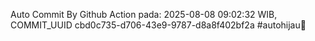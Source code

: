 Auto Commit By Github Action pada: 2025-08-08 09:02:32 WIB, COMMIT_UUID cbd0c735-d706-43e9-9787-d8a8f402bf2a #autohijau🗿
